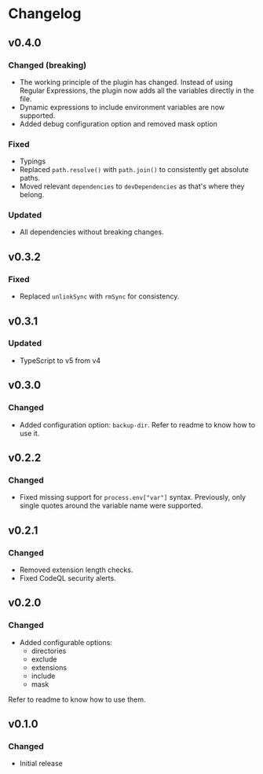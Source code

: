 # Changelog

## v0.4.0
### Changed (breaking)
- The working principle of the plugin has changed. Instead of using Regular Expressions, the plugin now adds all the variables directly in the file.
- Dynamic expressions to include environment variables are now supported.
- Added debug configuration option and removed mask option

### Fixed
- Typings
- Replaced `path.resolve()` with `path.join()` to consistently get absolute paths.
- Moved relevant `dependencies` to `devDependencies` as that's where they belong.

### Updated
- All dependencies without breaking changes.

## v0.3.2
### Fixed
- Replaced `unlinkSync` with `rmSync` for consistency.

## v0.3.1
### Updated
- TypeScript to v5 from v4

## v0.3.0
### Changed
- Added configuration option: `backup-dir`. Refer to readme to know how to use it.

## v0.2.2
### Changed
- Fixed missing support for `process.env["var"]` syntax. Previously, only single quotes around the variable name were supported.

## v0.2.1
### Changed
- Removed extension length checks.
- Fixed CodeQL security alerts.

## v0.2.0
### Changed
- Added configurable options:
  - directories
  - exclude
  - extensions
  - include
  - mask

Refer to readme to know how to use them.

## v0.1.0
### Changed
- Initial release